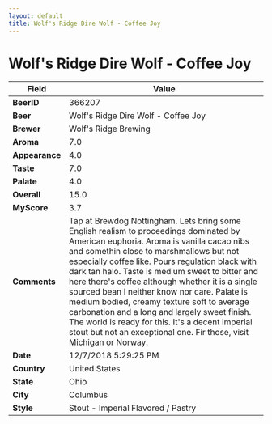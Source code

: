 ```yaml
---
layout: default
title: Wolf's Ridge Dire Wolf - Coffee Joy
---
```


# Wolf's Ridge Dire Wolf - Coffee Joy

| Field         | Value     |
|---------------|-----------|
| **BeerID** | 366207 |
| **Beer** | Wolf's Ridge Dire Wolf - Coffee Joy |
| **Brewer** | Wolf's Ridge Brewing |
| **Aroma** | 7.0 |
| **Appearance** | 4.0 |
| **Taste** | 7.0 |
| **Palate** | 4.0 |
| **Overall** | 15.0 |
| **MyScore** | 3.7 |
| **Comments** | Tap at Brewdog Nottingham. Lets bring some English realism to proceedings dominated by American euphoria. Aroma is vanilla cacao nibs and somethin close to marshmallows but not especially coffee like. Pours regulation black with dark tan halo. Taste is medium sweet to bitter and here there's coffee although whether it is a single sourced bean I neither know nor care. Palate is medium bodied, creamy texture soft to average carbonation and a long and largely sweet finish.  The world is ready for this. It's a decent imperial stout but not an exceptional one. Fir those, visit Michigan or Norway. |
| **Date** | 12/7/2018 5:29:25 PM |
| **Country** | United States |
| **State** | Ohio |
| **City** | Columbus |
| **Style** | Stout - Imperial Flavored / Pastry |
